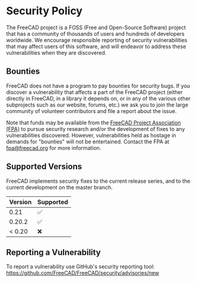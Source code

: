 # Security Policy

The FreeCAD project is a FOSS (Free and Open-Source Software) project that has a community of thousands of users and 
hundreds of developers worldwide. We encourage responsible reporting of security vulnerabilities that may affect users
of this software, and will endeavor to address these vulnerabilities when they are discovered.

## Bounties

FreeCAD does not have a program to pay bounties for security bugs. If you discover a vulnerability that affects a part 
of the FreeCAD project (either directly in FreeCAD, in a library it depends on, or in any of the various other 
subprojects such as our website, forums, etc.) we ask you to join the large community of volunteer contributors and
file a report about the issue.

Note that funds may be available from the [FreeCAD Project Association (FPA)](https://fpa.freecad.org) to pursue 
security research and/or the development of fixes to any vulnerabilities discovered. However, vulnerabilities held as 
hostage in demands for "bounties" will not be entertained. Contact the FPA at fpa@freecad.org for more information.

## Supported Versions

FreeCAD implements security fixes to the current release series, and to the current development on the master branch.

| Version | Supported          |
|---------| ------------------ |
| 0.21    | :white_check_mark: |
| 0.20.2  | :white_check_mark: |
| < 0.20  | :x:                |

## Reporting a Vulnerability

To report a vulnerability use GitHub's security reporting tool:
https://github.com/FreeCAD/FreeCAD/security/advisories/new

